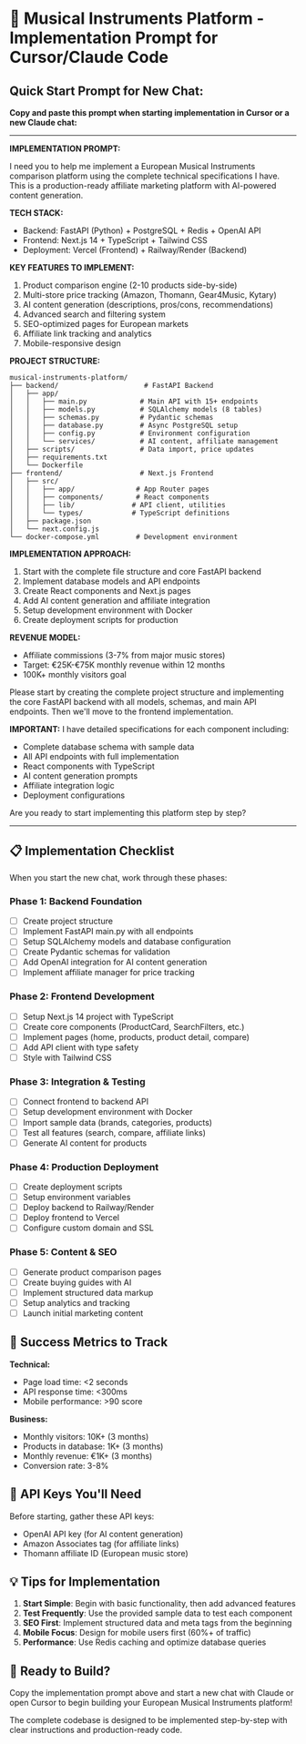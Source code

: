 # 🎵 Musical Instruments Platform - Implementation Prompt for Cursor/Claude Code

## Quick Start Prompt for New Chat:

**Copy and paste this prompt when starting implementation in Cursor or a new Claude chat:**

---

**IMPLEMENTATION PROMPT:**

I need you to help me implement a European Musical Instruments comparison platform using the complete technical specifications I have. This is a production-ready affiliate marketing platform with AI-powered content generation.

**TECH STACK:**
- Backend: FastAPI (Python) + PostgreSQL + Redis + OpenAI API
- Frontend: Next.js 14 + TypeScript + Tailwind CSS
- Deployment: Vercel (Frontend) + Railway/Render (Backend)

**KEY FEATURES TO IMPLEMENT:**
1. Product comparison engine (2-10 products side-by-side)
2. Multi-store price tracking (Amazon, Thomann, Gear4Music, Kytary)
3. AI content generation (descriptions, pros/cons, recommendations)
4. Advanced search and filtering system
5. SEO-optimized pages for European markets
6. Affiliate link tracking and analytics
7. Mobile-responsive design

**PROJECT STRUCTURE:**
```
musical-instruments-platform/
├── backend/                     # FastAPI Backend
│   ├── app/
│   │   ├── main.py             # Main API with 15+ endpoints
│   │   ├── models.py           # SQLAlchemy models (8 tables)
│   │   ├── schemas.py          # Pydantic schemas
│   │   ├── database.py         # Async PostgreSQL setup
│   │   ├── config.py           # Environment configuration
│   │   └── services/           # AI content, affiliate management
│   ├── scripts/                # Data import, price updates
│   ├── requirements.txt
│   └── Dockerfile
├── frontend/                   # Next.js Frontend
│   ├── src/
│   │   ├── app/               # App Router pages
│   │   ├── components/        # React components
│   │   ├── lib/              # API client, utilities
│   │   └── types/            # TypeScript definitions
│   ├── package.json
│   └── next.config.js
└── docker-compose.yml         # Development environment
```

**IMPLEMENTATION APPROACH:**
1. Start with the complete file structure and core FastAPI backend
2. Implement database models and API endpoints
3. Create React components and Next.js pages
4. Add AI content generation and affiliate integration
5. Setup development environment with Docker
6. Create deployment scripts for production

**REVENUE MODEL:**
- Affiliate commissions (3-7% from major music stores)
- Target: €25K-€75K monthly revenue within 12 months
- 100K+ monthly visitors goal

Please start by creating the complete project structure and implementing the core FastAPI backend with all models, schemas, and main API endpoints. Then we'll move to the frontend implementation.

**IMPORTANT:** I have detailed specifications for each component including:
- Complete database schema with sample data
- All API endpoints with full implementation
- React components with TypeScript
- AI content generation prompts
- Affiliate integration logic
- Deployment configurations

Are you ready to start implementing this platform step by step?

---

## 📋 Implementation Checklist

When you start the new chat, work through these phases:

### Phase 1: Backend Foundation
- [ ] Create project structure
- [ ] Implement FastAPI main.py with all endpoints
- [ ] Setup SQLAlchemy models and database configuration
- [ ] Create Pydantic schemas for validation
- [ ] Add OpenAI integration for AI content generation
- [ ] Implement affiliate manager for price tracking

### Phase 2: Frontend Development  
- [ ] Setup Next.js 14 project with TypeScript
- [ ] Create core components (ProductCard, SearchFilters, etc.)
- [ ] Implement pages (home, products, product detail, compare)
- [ ] Add API client with type safety
- [ ] Style with Tailwind CSS

### Phase 3: Integration & Testing
- [ ] Connect frontend to backend API
- [ ] Setup development environment with Docker
- [ ] Import sample data (brands, categories, products)
- [ ] Test all features (search, compare, affiliate links)
- [ ] Generate AI content for products

### Phase 4: Production Deployment
- [ ] Create deployment scripts
- [ ] Setup environment variables
- [ ] Deploy backend to Railway/Render
- [ ] Deploy frontend to Vercel
- [ ] Configure custom domain and SSL

### Phase 5: Content & SEO
- [ ] Generate product comparison pages
- [ ] Create buying guides with AI
- [ ] Implement structured data markup
- [ ] Setup analytics and tracking
- [ ] Launch initial marketing content

## 🎯 Success Metrics to Track

**Technical:**
- Page load time: <2 seconds
- API response time: <300ms
- Mobile performance: >90 score

**Business:**
- Monthly visitors: 10K+ (3 months)
- Products in database: 1K+ (3 months) 
- Monthly revenue: €1K+ (3 months)
- Conversion rate: 3-8%

## 🔧 API Keys You'll Need

Before starting, gather these API keys:
- OpenAI API key (for AI content generation)
- Amazon Associates tag (for affiliate links)
- Thomann affiliate ID (European music store)

## 💡 Tips for Implementation

1. **Start Simple**: Begin with basic functionality, then add advanced features
2. **Test Frequently**: Use the provided sample data to test each component
3. **SEO First**: Implement structured data and meta tags from the beginning
4. **Mobile Focus**: Design for mobile users first (60%+ of traffic)
5. **Performance**: Use Redis caching and optimize database queries

## 🚀 Ready to Build?

Copy the implementation prompt above and start a new chat with Claude or open Cursor to begin building your European Musical Instruments platform!

The complete codebase is designed to be implemented step-by-step with clear instructions and production-ready code.